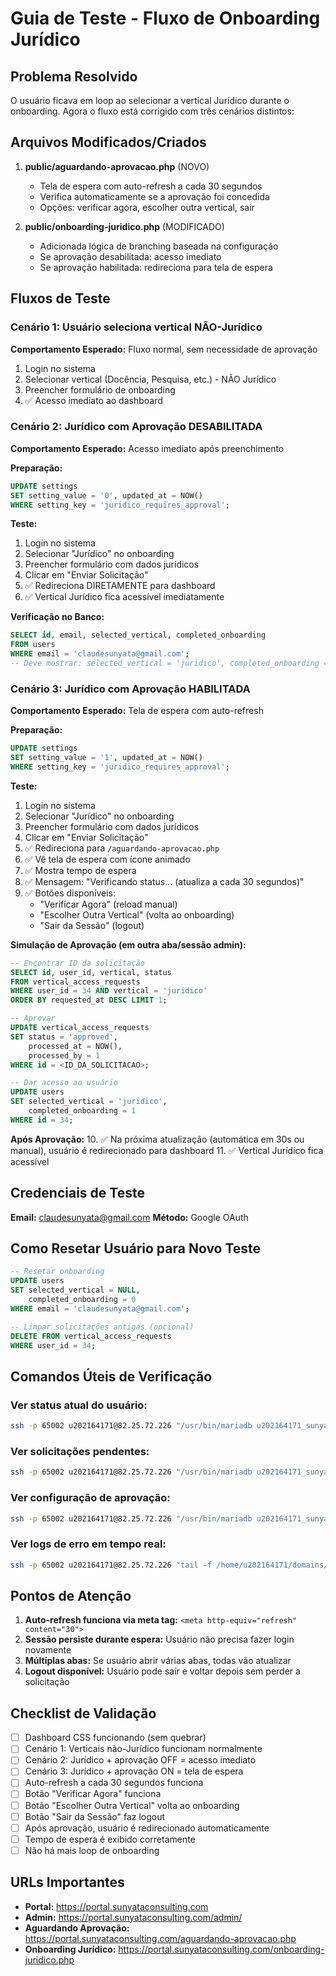 # Guia de Teste - Fluxo de Onboarding Jurídico

## Problema Resolvido

O usuário ficava em loop ao selecionar a vertical Jurídico durante o onboarding. Agora o fluxo está corrigido com três cenários distintos:

## Arquivos Modificados/Criados

1. **public/aguardando-aprovacao.php** (NOVO)
   - Tela de espera com auto-refresh a cada 30 segundos
   - Verifica automaticamente se a aprovação foi concedida
   - Opções: verificar agora, escolher outra vertical, sair

2. **public/onboarding-juridico.php** (MODIFICADO)
   - Adicionada lógica de branching baseada na configuração
   - Se aprovação desabilitada: acesso imediato
   - Se aprovação habilitada: redireciona para tela de espera

## Fluxos de Teste

### Cenário 1: Usuário seleciona vertical NÃO-Jurídico
**Comportamento Esperado:** Fluxo normal, sem necessidade de aprovação

1. Login no sistema
2. Selecionar vertical (Docência, Pesquisa, etc.) - NÃO Jurídico
3. Preencher formulário de onboarding
4. ✅ Acesso imediato ao dashboard

### Cenário 2: Jurídico com Aprovação DESABILITADA
**Comportamento Esperado:** Acesso imediato após preenchimento

**Preparação:**
```sql
UPDATE settings
SET setting_value = '0', updated_at = NOW()
WHERE setting_key = 'juridico_requires_approval';
```

**Teste:**
1. Login no sistema
2. Selecionar "Jurídico" no onboarding
3. Preencher formulário com dados jurídicos
4. Clicar em "Enviar Solicitação"
5. ✅ Redireciona DIRETAMENTE para dashboard
6. ✅ Vertical Jurídico fica acessível imediatamente

**Verificação no Banco:**
```sql
SELECT id, email, selected_vertical, completed_onboarding
FROM users
WHERE email = 'claudesunyata@gmail.com';
-- Deve mostrar: selected_vertical = 'juridico', completed_onboarding = 1
```

### Cenário 3: Jurídico com Aprovação HABILITADA
**Comportamento Esperado:** Tela de espera com auto-refresh

**Preparação:**
```sql
UPDATE settings
SET setting_value = '1', updated_at = NOW()
WHERE setting_key = 'juridico_requires_approval';
```

**Teste:**
1. Login no sistema
2. Selecionar "Jurídico" no onboarding
3. Preencher formulário com dados jurídicos
4. Clicar em "Enviar Solicitação"
5. ✅ Redireciona para `/aguardando-aprovacao.php`
6. ✅ Vê tela de espera com ícone animado
7. ✅ Mostra tempo de espera
8. ✅ Mensagem: "Verificando status... (atualiza a cada 30 segundos)"
9. ✅ Botões disponíveis:
   - "Verificar Agora" (reload manual)
   - "Escolher Outra Vertical" (volta ao onboarding)
   - "Sair da Sessão" (logout)

**Simulação de Aprovação (em outra aba/sessão admin):**
```sql
-- Encontrar ID da solicitação
SELECT id, user_id, vertical, status
FROM vertical_access_requests
WHERE user_id = 34 AND vertical = 'juridico'
ORDER BY requested_at DESC LIMIT 1;

-- Aprovar
UPDATE vertical_access_requests
SET status = 'approved',
    processed_at = NOW(),
    processed_by = 1
WHERE id = <ID_DA_SOLICITACAO>;

-- Dar acesso ao usuário
UPDATE users
SET selected_vertical = 'juridico',
    completed_onboarding = 1
WHERE id = 34;
```

**Após Aprovação:**
10. ✅ Na próxima atualização (automática em 30s ou manual), usuário é redirecionado para dashboard
11. ✅ Vertical Jurídico fica acessível

## Credenciais de Teste

**Email:** claudesunyata@gmail.com
**Método:** Google OAuth

## Como Resetar Usuário para Novo Teste

```sql
-- Resetar onboarding
UPDATE users
SET selected_vertical = NULL,
    completed_onboarding = 0
WHERE email = 'claudesunyata@gmail.com';

-- Limpar solicitações antigas (opcional)
DELETE FROM vertical_access_requests
WHERE user_id = 34;
```

## Comandos Úteis de Verificação

### Ver status atual do usuário:
```bash
ssh -p 65002 u202164171@82.25.72.226 "/usr/bin/mariadb u202164171_sunyata -p'MiGOq%tMrUP+9Qy@bxR' -e \"SELECT id, email, selected_vertical, completed_onboarding FROM users WHERE email = 'claudesunyata@gmail.com';\""
```

### Ver solicitações pendentes:
```bash
ssh -p 65002 u202164171@82.25.72.226 "/usr/bin/mariadb u202164171_sunyata -p'MiGOq%tMrUP+9Qy@bxR' -e 'SELECT id, user_id, vertical, status, requested_at FROM vertical_access_requests WHERE user_id = 34 ORDER BY requested_at DESC;'"
```

### Ver configuração de aprovação:
```bash
ssh -p 65002 u202164171@82.25.72.226 "/usr/bin/mariadb u202164171_sunyata -p'MiGOq%tMrUP+9Qy@bxR' -e \"SELECT setting_key, setting_value FROM settings WHERE setting_key = 'juridico_requires_approval';\""
```

### Ver logs de erro em tempo real:
```bash
ssh -p 65002 u202164171@82.25.72.226 "tail -f /home/u202164171/domains/sunyataconsulting.com/logs/error.log"
```

## Pontos de Atenção

1. **Auto-refresh funciona via meta tag:** `<meta http-equiv="refresh" content="30">`
2. **Sessão persiste durante espera:** Usuário não precisa fazer login novamente
3. **Múltiplas abas:** Se usuário abrir várias abas, todas vão atualizar
4. **Logout disponível:** Usuário pode sair e voltar depois sem perder a solicitação

## Checklist de Validação

- [ ] Dashboard CSS funcionando (sem quebrar)
- [ ] Cenário 1: Verticais não-Jurídico funcionam normalmente
- [ ] Cenário 2: Jurídico + aprovação OFF = acesso imediato
- [ ] Cenário 3: Jurídico + aprovação ON = tela de espera
- [ ] Auto-refresh a cada 30 segundos funciona
- [ ] Botão "Verificar Agora" funciona
- [ ] Botão "Escolher Outra Vertical" volta ao onboarding
- [ ] Botão "Sair da Sessão" faz logout
- [ ] Após aprovação, usuário é redirecionado automaticamente
- [ ] Tempo de espera é exibido corretamente
- [ ] Não há mais loop de onboarding

## URLs Importantes

- **Portal:** https://portal.sunyataconsulting.com
- **Admin:** https://portal.sunyataconsulting.com/admin/
- **Aguardando Aprovação:** https://portal.sunyataconsulting.com/aguardando-aprovacao.php
- **Onboarding Jurídico:** https://portal.sunyataconsulting.com/onboarding-juridico.php

